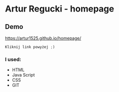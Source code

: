 # Artur Regucki - homepage
## Demo

https://artur1525.github.io/homepage/

```javascript
Kliknij link powyżej ;)
```
### I used:

- HTML
- Java Script
- CSS
- GIT
